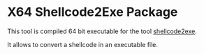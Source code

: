 # X64 Shellcode2Exe Package

This tool is compiled 64 bit executable for the tool [shellcode2exe](https://github.com/MarioVilas/shellcode_tools/blob/master/shellcode2exe.py). 

It allows to convert a shellcode in an executable file.
